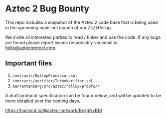 # Aztec 2 Bug Bounty

This repo includes a snapshot of the Aztec 2 code base that is being used in the upcoming main-net launch of our ZkZkRollup.

We invite all interested parties to read / tinker and use the code. If any bugs are found please report issues responsibly via email to hello@aztecprotocl.com.

## Important files

1. `contracts/RollupProcessor.sol`
2. `contracts/verifier/TurboVerifier.sol`
3. `barrentenberg/src/aztec/rollup/proofs/*`

A draft protocol specification can be found below, and will be updated to be more detailed over the coming days.

https://hackmd.io/@aztec-network/ByzgNxBfd
